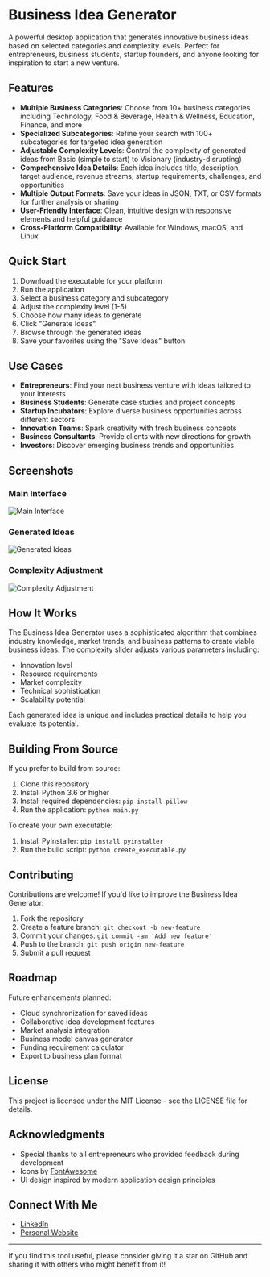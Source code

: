# Business Idea Generator

A powerful desktop application that generates innovative business ideas based on selected categories and complexity levels. Perfect for entrepreneurs, business students, startup founders, and anyone looking for inspiration to start a new venture.

## Features

- **Multiple Business Categories**: Choose from 10+ business categories including Technology, Food & Beverage, Health & Wellness, Education, Finance, and more
- **Specialized Subcategories**: Refine your search with 100+ subcategories for targeted idea generation
- **Adjustable Complexity Levels**: Control the complexity of generated ideas from Basic (simple to start) to Visionary (industry-disrupting)
- **Comprehensive Idea Details**: Each idea includes title, description, target audience, revenue streams, startup requirements, challenges, and opportunities
- **Multiple Output Formats**: Save your ideas in JSON, TXT, or CSV formats for further analysis or sharing
- **User-Friendly Interface**: Clean, intuitive design with responsive elements and helpful guidance
- **Cross-Platform Compatibility**: Available for Windows, macOS, and Linux

## Quick Start

1. Download the executable for your platform
2. Run the application
3. Select a business category and subcategory
4. Adjust the complexity level (1-5)
5. Choose how many ideas to generate
6. Click "Generate Ideas"
7. Browse through the generated ideas
8. Save your favorites using the "Save Ideas" button

## Use Cases

- **Entrepreneurs**: Find your next business venture with ideas tailored to your interests
- **Business Students**: Generate case studies and project concepts
- **Startup Incubators**: Explore diverse business opportunities across different sectors
- **Innovation Teams**: Spark creativity with fresh business concepts
- **Business Consultants**: Provide clients with new directions for growth
- **Investors**: Discover emerging business trends and opportunities

## Screenshots

### Main Interface
![Main Interface](#)

### Generated Ideas
![Generated Ideas](#)

### Complexity Adjustment
![Complexity Adjustment](#)

## How It Works

The Business Idea Generator uses a sophisticated algorithm that combines industry knowledge, market trends, and business patterns to create viable business ideas. The complexity slider adjusts various parameters including:

- Innovation level
- Resource requirements
- Market complexity
- Technical sophistication
- Scalability potential

Each generated idea is unique and includes practical details to help you evaluate its potential.

## Building From Source

If you prefer to build from source:

1. Clone this repository
2. Install Python 3.6 or higher
3. Install required dependencies: `pip install pillow`
4. Run the application: `python main.py`

To create your own executable:
1. Install PyInstaller: `pip install pyinstaller`
2. Run the build script: `python create_executable.py`

## Contributing

Contributions are welcome! If you'd like to improve the Business Idea Generator:

1. Fork the repository
2. Create a feature branch: `git checkout -b new-feature`
3. Commit your changes: `git commit -am 'Add new feature'`
4. Push to the branch: `git push origin new-feature`
5. Submit a pull request

## Roadmap

Future enhancements planned:
- Cloud synchronization for saved ideas
- Collaborative idea development features
- Market analysis integration
- Business model canvas generator
- Funding requirement calculator
- Export to business plan format

## License

This project is licensed under the MIT License - see the LICENSE file for details.

## Acknowledgments

- Special thanks to all entrepreneurs who provided feedback during development
- Icons by [FontAwesome](https://fontawesome.com/)
- UI design inspired by modern application design principles

## Connect With Me

- [LinkedIn](#)
- [Personal Website](https://the-aaronisaac-fisher.netlify.app/)

---

If you find this tool useful, please consider giving it a star on GitHub and sharing it with others who might benefit from it!
